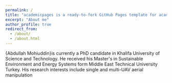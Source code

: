 ```yaml
---
permalink: /
title: "academicpages is a ready-to-fork GitHub Pages template for academic personal websites"
excerpt: "About me"
author_profile: true
redirect_from: 
  - /about/
  - /about.html
---
```

{Abdullah Mohiuddin}is currently a PhD candidate in Khalifa University of Science and Technology. He received his Master's in Sustainable Environment and Energy Systems form Middle East Technical University Turkey. His research interests include single and multi-UAV aerial manipulation
